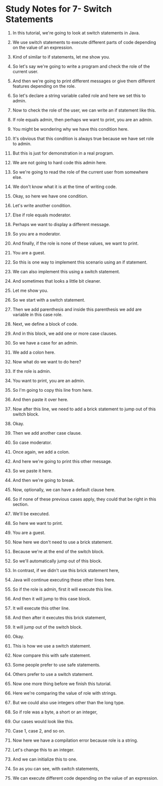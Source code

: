 # Study Notes for 7- Switch Statements

1. In this tutorial, we're going to look at switch statements in Java.

2. We use switch statements to execute different parts of code depending on the value of an expression.

3. Kind of similar to if statements, let me show you.

4. So let's say we're going to write a program and check the role of the current user.

5. And then we're going to print different messages or give them different features depending on the role.

6. So let's declare a string variable called role and here we set this to admin.

7. Now to check the role of the user, we can write an if statement like this.

8. If role equals admin, then perhaps we want to print, you are an admin.

9. You might be wondering why we have this condition here.

10. It's obvious that this condition is always true because we have set role to admin.

11. But this is just for demonstration in a real program.

12. We are not going to hard code this admin here.

13. So we're going to read the role of the current user from somewhere else.

14. We don't know what it is at the time of writing code.

15. Okay, so here we have one condition.

16. Let's write another condition.

17. Else if role equals moderator.

18. Perhaps we want to display a different message.

19. So you are a moderator.

20. And finally, if the role is none of these values, we want to print.

21. You are a guest.

22. So this is one way to implement this scenario using an if statement.

23. We can also implement this using a switch statement.

24. And sometimes that looks a little bit cleaner.

25. Let me show you.

26. So we start with a switch statement.

27. Then we add parenthesis and inside this parenthesis we add are variable in this case role.

28. Next, we define a block of code.

29. And in this block, we add one or more case clauses.

30. So we have a case for an admin.

31. We add a colon here.

32. Now what do we want to do here?

33. If the role is admin.

34. You want to print, you are an admin.

35. So I'm going to copy this line from here.

36. And then paste it over here.

37. Now after this line, we need to add a brick statement to jump out of this switch block.

38. Okay.

39. Then we add another case clause.

40. So case moderator.

41. Once again, we add a colon.

42. And here we're going to print this other message.

43. So we paste it here.

44. And then we're going to break.

45. Now, optionally, we can have a default clause here.

46. So if none of these previous cases apply, they could that be right in this section.

47. We'll be executed.

48. So here we want to print.

49. You are a guest.

50. Now here we don't need to use a brick statement.

51. Because we're at the end of the switch block.

52. So we'll automatically jump out of this block.

53. In contrast, if we didn't use this brick statement here,

54. Java will continue executing these other lines here.

55. So if the role is admin, first it will execute this line.

56. And then it will jump to this case block.

57. It will execute this other line.

58. And then after it executes this brick statement,

59. It will jump out of the switch block.

60. Okay.

61. This is how we use a switch statement.

62. Now compare this with safe statement.

63. Some people prefer to use safe statements.

64. Others prefer to use a switch statement.

65. Now one more thing before we finish this tutorial.

66. Here we're comparing the value of role with strings.

67. But we could also use integers other than the long type.

68. So if role was a byte, a short or an integer,

69. Our cases would look like this.

70. Case 1, case 2, and so on.

71. Now here we have a compilation error because role is a string.

72. Let's change this to an integer.

73. And we can initialize this to one.

74. So as you can see, with switch statements,

75. We can execute different code depending on the value of an expression.
